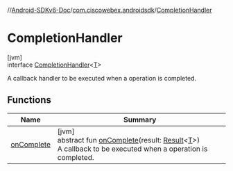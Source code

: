 //[Android-SDKv6-Doc](../../../index.md)/[com.ciscowebex.androidsdk](../index.md)/[CompletionHandler](index.md)

# CompletionHandler

[jvm]\
interface [CompletionHandler](index.md)&lt;[T](index.md)&gt;

A callback handler to be executed when a operation is completed.

## Functions

| Name | Summary |
|---|---|
| [onComplete](on-complete.md) | [jvm]<br>abstract fun [onComplete](on-complete.md)(result: [Result](../-result/index.md)&lt;[T](index.md)&gt;)<br>A callback to be executed when a operation is completed. |
